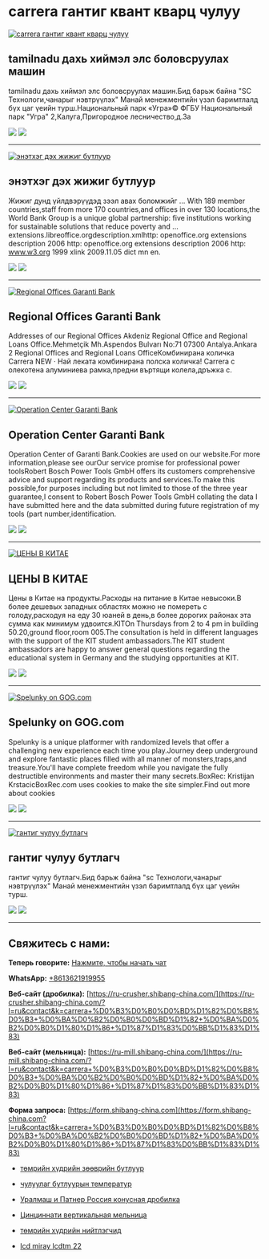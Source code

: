 # carrera гантиг квант кварц чулуу

<a href="https://swt.shibang-china.com/?l=ru&img&k=carrera+%D0%B3%D0%B0%D0%BD%D1%82%D0%B8%D0%B3+%D0%BA%D0%B2%D0%B0%D0%BD%D1%82+%D0%BA%D0%B2%D0%B0%D1%80%D1%86+%D1%87%D1%83%D0%BB%D1%83%D1%83" target="_blank">![carrera гантиг квант кварц чулуу](http://static.shibang-china.com/all-800x300/904.jpg)</a>

## tamilnadu дахь хиймэл элс боловсруулах машин
tamilnadu дахь хиймэл элс боловсруулах машин.Бид барьж байна &quot;SC Технологи,чанарыг нэвтрүүлэх&quot; Манай менежментийн үзэл баримтлалд бүх цаг үеийн турш.Национальный парк &#171;Угра&#187;&#169; ФГБУ Национальный парк &quot;Угра&quot; 2,Калуга,Пригородное лесничество,д.3а


<a href="https://whatsapp.shibangsoft.com/WhatsApp.php" target="_blank" title="WhatsApp">![](http://static.shibang-china.com/icon/whatsapp.png)</a> <a href="https://swt.shibang-china.com/?l=ru&icon&k=carrera+%D0%B3%D0%B0%D0%BD%D1%82%D0%B8%D0%B3+%D0%BA%D0%B2%D0%B0%D0%BD%D1%82+%D0%BA%D0%B2%D0%B0%D1%80%D1%86+%D1%87%D1%83%D0%BB%D1%83%D1%83" target="_blank">![](http://static.shibang-china.com/icon/chat-ru.png)</a>

---

<a href="https://swt.shibang-china.com/?l=ru&img&k=carrera+%D0%B3%D0%B0%D0%BD%D1%82%D0%B8%D0%B3+%D0%BA%D0%B2%D0%B0%D0%BD%D1%82+%D0%BA%D0%B2%D0%B0%D1%80%D1%86+%D1%87%D1%83%D0%BB%D1%83%D1%83" target="_blank">![энэтхэг дэх жижиг бутлуур](http://static.shibang-china.com/all-800x300/700.jpg)</a>

## энэтхэг дэх жижиг бутлуур
Жижиг дунд үйлдвэрүүдэд зээл авах боломжийг … With 189 member countries,staff from more 170 countries,and offices in over 130 locations,the World Bank Group is a unique global partnership: five institutions working for sustainable solutions that reduce poverty and …extensions.libreoffice.orgdescription.xmlhttp: openoffice.org extensions description 2006 http: openoffice.org extensions description 2006 http: www.w3.org 1999 xlink 2009.11.05 dict mn en.


<a href="https://whatsapp.shibangsoft.com/WhatsApp.php" target="_blank" title="WhatsApp">![](http://static.shibang-china.com/icon/whatsapp.png)</a> <a href="https://swt.shibang-china.com/?l=ru&icon&k=carrera+%D0%B3%D0%B0%D0%BD%D1%82%D0%B8%D0%B3+%D0%BA%D0%B2%D0%B0%D0%BD%D1%82+%D0%BA%D0%B2%D0%B0%D1%80%D1%86+%D1%87%D1%83%D0%BB%D1%83%D1%83" target="_blank">![](http://static.shibang-china.com/icon/chat-ru.png)</a>

---

<a href="https://swt.shibang-china.com/?l=ru&img&k=carrera+%D0%B3%D0%B0%D0%BD%D1%82%D0%B8%D0%B3+%D0%BA%D0%B2%D0%B0%D0%BD%D1%82+%D0%BA%D0%B2%D0%B0%D1%80%D1%86+%D1%87%D1%83%D0%BB%D1%83%D1%83" target="_blank">![Regional Offices Garanti Bank](http://static.shibang-china.com/all-800x300/87.jpg)</a>

## Regional Offices Garanti Bank
Addresses of our Regional Offices Akdeniz Regional Office and Regional Loans Office.Mehmet&#231;ik Mh.Aspendos Bulvarı No:71 07300 Antalya.Ankara 2 Regional Offices and Regional Loans OfficeКомбинирана количка Carrera NEW&nbsp;&#0183;&#32;Най леката комбинирана полска количка! Carrera с олекотена алуминиева рамка,предни въртящи колела,дръжка с.


<a href="https://whatsapp.shibangsoft.com/WhatsApp.php" target="_blank" title="WhatsApp">![](http://static.shibang-china.com/icon/whatsapp.png)</a> <a href="https://swt.shibang-china.com/?l=ru&icon&k=carrera+%D0%B3%D0%B0%D0%BD%D1%82%D0%B8%D0%B3+%D0%BA%D0%B2%D0%B0%D0%BD%D1%82+%D0%BA%D0%B2%D0%B0%D1%80%D1%86+%D1%87%D1%83%D0%BB%D1%83%D1%83" target="_blank">![](http://static.shibang-china.com/icon/chat-ru.png)</a>

---

<a href="https://swt.shibang-china.com/?l=ru&img&k=carrera+%D0%B3%D0%B0%D0%BD%D1%82%D0%B8%D0%B3+%D0%BA%D0%B2%D0%B0%D0%BD%D1%82+%D0%BA%D0%B2%D0%B0%D1%80%D1%86+%D1%87%D1%83%D0%BB%D1%83%D1%83" target="_blank">![Operation Center Garanti Bank](http://static.shibang-china.com/all-800x300/514.jpg)</a>

## Operation Center Garanti Bank
Operation Center of Garanti Bank.Cookies are used on our website.For more information,please see ourOur service promise for professional power toolsRobert Bosch Power Tools GmbH offers its customers comprehensive advice and support regarding its products and services.To make this possible,for purposes including but not limited to those of the three year guarantee,I consent to Robert Bosch Power Tools GmbH collating the data I have submitted here and the data submitted during future registration of my tools (part number,identification.


<a href="https://whatsapp.shibangsoft.com/WhatsApp.php" target="_blank" title="WhatsApp">![](http://static.shibang-china.com/icon/whatsapp.png)</a> <a href="https://swt.shibang-china.com/?l=ru&icon&k=carrera+%D0%B3%D0%B0%D0%BD%D1%82%D0%B8%D0%B3+%D0%BA%D0%B2%D0%B0%D0%BD%D1%82+%D0%BA%D0%B2%D0%B0%D1%80%D1%86+%D1%87%D1%83%D0%BB%D1%83%D1%83" target="_blank">![](http://static.shibang-china.com/icon/chat-ru.png)</a>

---

<a href="https://swt.shibang-china.com/?l=ru&img&k=carrera+%D0%B3%D0%B0%D0%BD%D1%82%D0%B8%D0%B3+%D0%BA%D0%B2%D0%B0%D0%BD%D1%82+%D0%BA%D0%B2%D0%B0%D1%80%D1%86+%D1%87%D1%83%D0%BB%D1%83%D1%83" target="_blank">![ЦЕНЫ В КИТАЕ](http://static.shibang-china.com/all-800x300/472.jpg)</a>

## ЦЕНЫ В КИТАЕ
Цены в Китае на продукты.Расходы на питание в Китае невысоки.В более дешевых западных областях можно не помереть с голоду,расходуя на еду 30 юаней в день,в более дорогих районах эта сумма как минимум удвоится.KITOn Thursdays from 2 to 4 pm in building 50.20,ground floor,room 005.The consultation is held in different languages with the support of the KIT student ambassadors.The KIT student ambassadors are happy to answer general questions regarding the educational system in Germany and the studying opportunities at KIT.


<a href="https://whatsapp.shibangsoft.com/WhatsApp.php" target="_blank" title="WhatsApp">![](http://static.shibang-china.com/icon/whatsapp.png)</a> <a href="https://swt.shibang-china.com/?l=ru&icon&k=carrera+%D0%B3%D0%B0%D0%BD%D1%82%D0%B8%D0%B3+%D0%BA%D0%B2%D0%B0%D0%BD%D1%82+%D0%BA%D0%B2%D0%B0%D1%80%D1%86+%D1%87%D1%83%D0%BB%D1%83%D1%83" target="_blank">![](http://static.shibang-china.com/icon/chat-ru.png)</a>

---

<a href="https://swt.shibang-china.com/?l=ru&img&k=carrera+%D0%B3%D0%B0%D0%BD%D1%82%D0%B8%D0%B3+%D0%BA%D0%B2%D0%B0%D0%BD%D1%82+%D0%BA%D0%B2%D0%B0%D1%80%D1%86+%D1%87%D1%83%D0%BB%D1%83%D1%83" target="_blank">![Spelunky on GOG.com](http://static.shibang-china.com/all-800x300/1385.jpg)</a>

## Spelunky on GOG.com
Spelunky is a unique platformer with randomized levels that offer a challenging new experience each time you play.Journey deep underground and explore fantastic places filled with all manner of monsters,traps,and treasure.You'll have complete freedom while you navigate the fully destructible environments and master their many secrets.BoxRec: Kristijan KrstacicBoxRec.com uses cookies to make the site simpler.Find out more about cookies


<a href="https://whatsapp.shibangsoft.com/WhatsApp.php" target="_blank" title="WhatsApp">![](http://static.shibang-china.com/icon/whatsapp.png)</a> <a href="https://swt.shibang-china.com/?l=ru&icon&k=carrera+%D0%B3%D0%B0%D0%BD%D1%82%D0%B8%D0%B3+%D0%BA%D0%B2%D0%B0%D0%BD%D1%82+%D0%BA%D0%B2%D0%B0%D1%80%D1%86+%D1%87%D1%83%D0%BB%D1%83%D1%83" target="_blank">![](http://static.shibang-china.com/icon/chat-ru.png)</a>

---

<a href="https://swt.shibang-china.com/?l=ru&img&k=carrera+%D0%B3%D0%B0%D0%BD%D1%82%D0%B8%D0%B3+%D0%BA%D0%B2%D0%B0%D0%BD%D1%82+%D0%BA%D0%B2%D0%B0%D1%80%D1%86+%D1%87%D1%83%D0%BB%D1%83%D1%83" target="_blank">![гантиг чулуу бутлагч](http://static.shibang-china.com/all-800x300/363.jpg)</a>

## гантиг чулуу бутлагч
гантиг чулуу бутлагч.Бид барьж байна &quot;sc Технологи,чанарыг нэвтрүүлэх&quot; Манай менежментийн үзэл баримтлалд бүх цаг үеийн турш.

<a href="https://whatsapp.shibangsoft.com/WhatsApp.php" target="_blank" title="WhatsApp">![](http://static.shibang-china.com/icon/whatsapp.png)</a> <a href="https://swt.shibang-china.com/?l=ru&icon&k=carrera+%D0%B3%D0%B0%D0%BD%D1%82%D0%B8%D0%B3+%D0%BA%D0%B2%D0%B0%D0%BD%D1%82+%D0%BA%D0%B2%D0%B0%D1%80%D1%86+%D1%87%D1%83%D0%BB%D1%83%D1%83" target="_blank">![](http://static.shibang-china.com/icon/chat-ru.png)</a>

---
## Свяжитесь с нами:

**Теперь говорите:** [Нажмите, чтобы начать чат](https://swt.shibang-china.com?l=ru&contact&k=carrera+%D0%B3%D0%B0%D0%BD%D1%82%D0%B8%D0%B3+%D0%BA%D0%B2%D0%B0%D0%BD%D1%82+%D0%BA%D0%B2%D0%B0%D1%80%D1%86+%D1%87%D1%83%D0%BB%D1%83%D1%83)

**WhatsApp:**  [+8613621919955](https://whatsapp.shibangsoft.com/WhatsApp.php)

**Веб-сайт (дробилка):** [https://ru-crusher.shibang-china.com/](https://ru-crusher.shibang-china.com/?l=ru&contact&k=carrera+%D0%B3%D0%B0%D0%BD%D1%82%D0%B8%D0%B3+%D0%BA%D0%B2%D0%B0%D0%BD%D1%82+%D0%BA%D0%B2%D0%B0%D1%80%D1%86+%D1%87%D1%83%D0%BB%D1%83%D1%83)

**Веб-сайт (мельница):** [https://ru-mill.shibang-china.com/](https://ru-mill.shibang-china.com/?l=ru&contact&k=carrera+%D0%B3%D0%B0%D0%BD%D1%82%D0%B8%D0%B3+%D0%BA%D0%B2%D0%B0%D0%BD%D1%82+%D0%BA%D0%B2%D0%B0%D1%80%D1%86+%D1%87%D1%83%D0%BB%D1%83%D1%83)

**Форма запроса:** [https://form.shibang-china.com](https://form.shibang-china.com?l=ru&contact&k=carrera+%D0%B3%D0%B0%D0%BD%D1%82%D0%B8%D0%B3+%D0%BA%D0%B2%D0%B0%D0%BD%D1%82+%D0%BA%D0%B2%D0%B0%D1%80%D1%86+%D1%87%D1%83%D0%BB%D1%83%D1%83)

* [төмрийн хүдрийн зөөврийн бутлуур](../129/%D1%82%D3%A9%D0%BC%D1%80%D0%B8%D0%B9%D0%BD%20%D1%85%D2%AF%D0%B4%D1%80%D0%B8%D0%B9%D0%BD%20%D0%B7%D3%A9%D3%A9%D0%B2%D1%80%D0%B8%D0%B9%D0%BD%20%D0%B1%D1%83%D1%82%D0%BB%D1%83%D1%83%D1%80.md)

* [чулуулаг бутлуурын температур](../129/%D1%87%D1%83%D0%BB%D1%83%D1%83%D0%BB%D0%B0%D0%B3%20%D0%B1%D1%83%D1%82%D0%BB%D1%83%D1%83%D1%80%D1%8B%D0%BD%20%D1%82%D0%B5%D0%BC%D0%BF%D0%B5%D1%80%D0%B0%D1%82%D1%83%D1%80.md)

* [Уралмаш и Патнер Россия конусная дробилка](../130/%D0%A3%D1%80%D0%B0%D0%BB%D0%BC%D0%B0%D1%88%20%D0%B8%20%D0%9F%D0%B0%D1%82%D0%BD%D0%B5%D1%80%20%D0%A0%D0%BE%D1%81%D1%81%D0%B8%D1%8F%20%D0%BA%D0%BE%D0%BD%D1%83%D1%81%D0%BD%D0%B0%D1%8F%20%D0%B4%D1%80%D0%BE%D0%B1%D0%B8%D0%BB%D0%BA%D0%B0.md)

* [Цинциннати вертикальная мельница](../126/%D0%A6%D0%B8%D0%BD%D1%86%D0%B8%D0%BD%D0%BD%D0%B0%D1%82%D0%B8%20%D0%B2%D0%B5%D1%80%D1%82%D0%B8%D0%BA%D0%B0%D0%BB%D1%8C%D0%BD%D0%B0%D1%8F%20%D0%BC%D0%B5%D0%BB%D1%8C%D0%BD%D0%B8%D1%86%D0%B0.md)

* [төмрийн хүдрийн нийтлэгчид](../128/%D1%82%D3%A9%D0%BC%D1%80%D0%B8%D0%B9%D0%BD%20%D1%85%D2%AF%D0%B4%D1%80%D0%B8%D0%B9%D0%BD%20%D0%BD%D0%B8%D0%B9%D1%82%D0%BB%D1%8D%D0%B3%D1%87%D0%B8%D0%B4.md)

* [lcd miray lcdtm 22](../127/lcd%20miray%20lcdtm%2022.md)